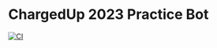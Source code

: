 # ChargedUp 2023 Practice Bot

[![CI](https://github.com/FRC2714/ChargedUp-2023-Practicebot/actions/workflows/ci.yml/badge.svg)](https://github.com/FRC2714/ChargedUp-2023-Practicebot/actions/workflows/ci.yml)
